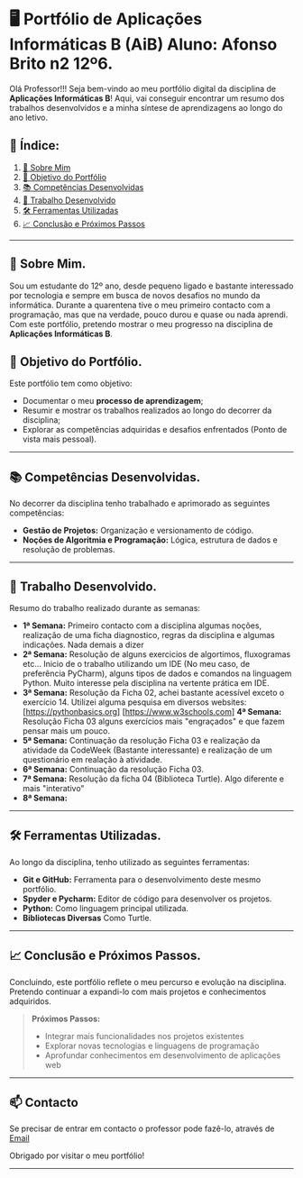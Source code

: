 # 🖥️ Portfólio de Aplicações Informáticas B (AiB) Aluno: Afonso Brito n2 12º6.

Olá Professor!!! 
Seja bem-vindo ao meu portfólio digital da disciplina de **Aplicações Informáticas B**! Aqui, vai conseguir encontrar um resumo dos trabalhos desenvolvidos e a minha síntese de aprendizagens ao longo do ano letivo.

## 📜 Índice:
1. [👤 Sobre Mim](#-sobre-mim)
2. [🎯 Objetivo do Portfólio](#-objetivo-do-portfólio)
3. [📚 Competências Desenvolvidas](#-competências-desenvolvidas)
4. [🚀 Trabalho Desenvolvido](#-trabalho-desenvolvido)
5. [🛠️ Ferramentas Utilizadas](#️-ferramentas-utilizadas)
6. [📈 Conclusão e Próximos Passos](#-conclusão-e-próximos-passos)

---

## 👤 Sobre Mim.
Sou um estudante do 12º ano, desde pequeno ligado e bastante interessado por tecnologia e sempre em busca de novos desafios no mundo da informática. Durante a quarentena tive o meu primeiro contacto com a programação, mas que na verdade, pouco durou e quase ou nada aprendi. Com este portfólio, pretendo mostrar o meu progresso na disciplina de **Aplicações Informáticas B**.

## 🎯 Objetivo do Portfólio.
Este portfólio tem como objetivo:
- Documentar o meu **processo de aprendizagem**;
- Resumir e mostrar os trabalhos realizados ao longo do decorrer da disciplina;
- Explorar as competências adquiridas e desafios enfrentados (Ponto de vista mais pessoal).

---

## 📚 Competências Desenvolvidas.
No decorrer da disciplina tenho trabalhado e aprimorado as seguintes competências:
- **Gestão de Projetos:** Organização e versionamento de código.
- **Noções de Algoritmia e Programação:** Lógica, estrutura de dados e resolução de problemas.

---

## 🚀 Trabalho Desenvolvido.
Resumo do trabalho realizado durante as semanas:
- **1ª Semana:** Primeiro contacto com a disciplina algumas noções, realização de uma ficha diagnostico, regras da disciplina e algumas indicações.  Nada demais a dizer
- **2ª Semana:** Resolução de alguns exercicios de algortimos, fluxogramas etc... Inicio de o trabalho utilizando um IDE (No meu caso, de preferência PyCharm), alguns tipos de dados e comandos na linguagem Python. Muito interesse pela disciplina na vertente prática em IDE.
- **3ª Semana:** Resolução da Ficha 02, achei bastante acessível exceto o exercício 14. Utilizei alguma pesquisa em diversos websites:
  [https://pythonbasics.org]
  [https://www.w3schools.com]
  **4ª Semana:** Resolução Ficha 03 alguns exercícios mais "engraçados" e que fazem pensar mais um pouco.
- **5ª Semana:** Continuação da resolução Ficha 03 e realização da atividade da CodeWeek (Bastante interessante) e realização de um questionário em realação à atividade.
- **6ª Semana:** Continuação da resolução Ficha 03.
- **7ª Semana:** Resolução da ficha 04 (Biblioteca Turtle). Algo diferente e mais "interativo"
- **8ª Semana:** 

---

## 🛠️ Ferramentas Utilizadas.
Ao longo da disciplina, tenho utilizado as seguintes ferramentas:
- **Git e GitHub:** Ferramenta para o desenvolvimento deste mesmo portfólio.
- **Spyder e Pycharm:** Editor de código para desenvolver os projetos.
- **Python:** Como linguagem principal utilizada.
- **Bibliotecas Diversas** Como Turtle.

---

## 📈 Conclusão e Próximos Passos.
Concluindo, este portfólio reflete o meu percurso e evolução na disciplina. Pretendo continuar a expandi-lo com mais projetos e conhecimentos adquiridos. 

> **Próximos Passos:**  
> - Integrar mais funcionalidades nos projetos existentes  
> - Explorar novas tecnologias e linguagens de programação  
> - Aprofundar conhecimentos em desenvolvimento de aplicações web  

---

## 📫 Contacto
Se precisar de entrar em contacto o professor pode fazê-lo, através de [Email](59963@esjf.edu.pt)

Obrigado por visitar o meu portfólio!
****
